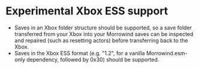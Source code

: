 # Experimental Xbox ESS support
- Saves in an Xbox folder structure should be supported, so a save folder
  transferred from your Xbox into your Morrowind saves can be inspected and
  repaired (such as resetting actors) before transferring back to the Xbox.
- Saves in the Xbox ESS format (e.g. "1.2", for a vanilla Morrowind.esm-only
  dependency, followed by 0x30) should be supported.
